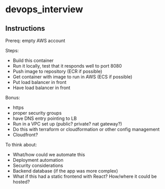# devops_interview

Instructions
------------

Prereq: empty AWS account

Steps:
- Build this container
- Run it locally, test that it responds well to port 8080
- Push image to repository (ECR if possible)
- Get container with image to run in AWS (ECS if possible)
- Put load balancer in front
- Have load balancer in front

Bonus:
- https
- proper security groups
- have DNS entry pointing to LB
- Run in a VPC set up (public? private? nat gateway?)
- Do this with terraform or cloudformation or other config management
- Cloudfront?

To think about:
- What/how could we automate this
- Deployment automation
- Security considerations
- Backend database (if the app was more complex)
- What if this had a static frontend with React? How/where it could be hosted?
